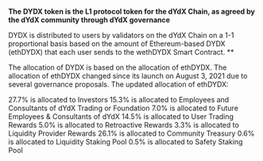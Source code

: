 **The DYDX token is the L1 protocol token for the dYdX Chain, as agreed by the dYdX community through dYdX governance**

DYDX is distributed to users by validators on the dYdX Chain on a 1-1 proportional basis based on the amount of Ethereum-based DYDX (ethDYDX) that each user sends to the wethDYDX Smart Contract. ** 

The allocation of DYDX is based on the allocation of ethDYDX. The allocation of ethDYDX changed since its launch on August 3, 2021 due to several governance proposals. The updated allocation of ethDYDX:

27.7% is allocated to Investors
15.3% is allocated to Employees and Consultants of dYdX Trading or Foundation
7.0% is allocated to Future Employees & Consultants of dYdX
14.5% is allocated to User Trading Rewards
5.0% is allocated to Retroactive Rewards
3.3% is allocated to Liquidity Provider Rewards
26.1% is allocated to Community Treasury
0.6% is allocated to Liquidity Staking Pool
0.5% is allocated to Safety Staking Pool
